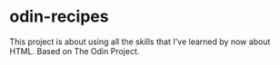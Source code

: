 # odin-recipes
This project is about using all the skills that I've learned by now about HTML. Based on The Odin Project. 